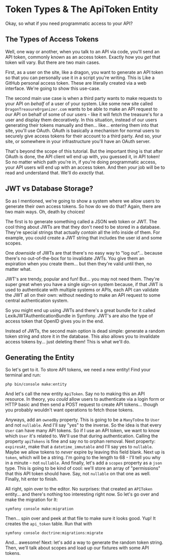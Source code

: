 # Token Types & The ApiToken Entity

Okay, so what if you need programmatic access to your API?

## The Types of Access Tokens

Well, one way or another, when you talk to an API via code, you'll send an API token,
commonly known as an access token. Exactly how you *get* that token will vary.
But there are two main cases.

First, as a user on the site, like a dragon, you want to generate an API token so
that you can personally use it in a script you're writing. This is Like a GitHub
personal access token. These are literally created via a web interface. We're going
to show this use-case.

The second main use case is when a third party wants to make requests to your API
on *behalf* of a user of your system. Like some new site called
`DragonTreasureOrganizer.com` wants to be able to make an API request to *our*
API on behalf of some of our users - like it will fetch the treasure's for a user
and display them decoratively. In this situation, instead of our users generating
their tokens manually and then... like... entering them into that site, you'll use
OAuth. OAuth is basically a mechanism for normal users to securely give access
tokens for their account to a third party. And so, your site, or somewhere in your
infrastructure you'll have an OAuth server.

That's beyond the scope of this tutorial. But the important thing is that after OAuth
is done, the API client wll end up with, you guessed it, in API token! So no matter
which path you're in, if you're doing programmatic access, your API users will end
up with an access token. And then *your* job will be to read and understand that.
We'll do *exactly* that.

## JWT vs Database Storage?

So as I mentioned, we're going to show a system where we allow users to generate
their own access tokens. So how do we do that? Again, there are two main ways. Oh,
death by choices!

The first is to generate something called a JSON web token or JWT. The cool thing
about JWTs are that they don't need to be stored in a database. They're special
strings that actually *contain* all the info inside of them. For example, you
could create a JWT string that includes the user id and some scopes.

One *downside* of JWTs are that there's no easy way to "log out"... because there's
no out-of-the-box for to invalidate JWTs. You give them an expiration when you
create them... but then they're valid until then, no matter what.

JWT's are trendy, popular and fun! But... you may not need them. They're super great
when you have a single sign-on system because, if that JWT is used to authenticate
with multiple systems or APIs, each API can validate the JWT all on their own:
without needing to make an API request to some central authentication system.

So you might end up using JWTs and there's a great bundle for it called
LexikJWTAuthenticationBundle in Symfony. JWT's are also the type of access token
that OpenID gives you in the end.

Instead of JWTs, the second main option is dead simple: generate a random token string
and store it in the database. This also allows you to invalidate access tokens by...
just deleting them! This is what we'll do.

## Generating the Entity

So let's get to it. To store API tokens, we need a new entity! Find your terminal
and run:

```terminal
php bin/console make:entity
```

And let's call the new entity `ApiToken`. Say no to making this an API resource.
In theory, you *could* allow users to authenticate via a login form or HTTP basic
and then send a POST request to create API tokens... though you probably wouldn't
want operations to fetch those tokens.

Anyways, add an `ownedBy` property. This is going to be a `ManyToOne` to `User` and
not `nullable`. And I'll say "yes" to the inverse. So the idea is that every `User`
can have many API tokens. So if I use an API token, we want to know which `User`
it's related to. We'll use that during authentication. Calling the property
`apiTokens` is fine and say no to orphan removal. Next property: `expiresAt`, make
that a `datetime_immutable` and I'll say yes to `nullable`. Maybe we allow tokens
to *never* expire by leaving this field blank. Next up is `token`, which will be
a string. I'm going to the length to 68 - I'll tell you why in a minute - not
`nullable`. And finally, let's add a `scopes` property as a `json` type. This is
going to be kind of cool: we'll store an array of "permissions" that this API token
should have. Say, not `nullable` on that one as well. Finally, hit enter to finish.

All right, spin over to the editor. No surprises: that created an `APIToken` entity...
and there's nothing too interesting right now. So let's go over and make the migration
for It:

```terminal
symfony console make:migration
```

Then... spin over and peek at that file to make sure it looks good. Yup! It creates
the `api_token` table. Run that with

```terminal
symfony console doctrine:migrations:migrate
```

And... awesome! Next: let's add a way to generate the random token string. Then,
we'll talk about scopes and load up our fixtures with some API tokens.
